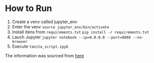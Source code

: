 # How to Run
1. Create a venv called jupyter_env
2. Enter the venv
    `source jupyter_env/bin/activate`
3. Install itens from `requirements.txt`
    `pip install -r requirements.txt`
4. Lauch Jupyter
    `jupyter notebook --ip=0.0.0.0 --port=8888 --no-browser`
5. Execute `tanita_script.ipyb`


The information was sourced from [here](https://github.com/cab938/tanita)